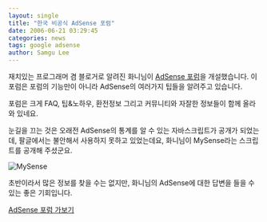 ```yaml
---
layout: single
title: "한국 비공식 AdSense 포럼"
date: 2006-06-21 03:29:45
categories: news
tags: google adsense
author: Samgu Lee
---
```


재치있는 프로그래머 겸 블로거로 알려진 화니님이 [AdSense 포럼](http://adsense.d-3-b.com/)을 개설했습니다. 이 포럼은 포럼의 기능만이 아니라 AdSense의 여러가지 팁들을 알려주고 있습니다.

포럼은 크게 FAQ, 팁&노하우, 환전정보 그리고 커뮤니티와 자잘한 정보들이 함께 올라와 있네요.

눈길을 끄는 것은 오래전 AdSense의 통계를 알 수 있는 자바스크립트가 공개가 되었는데, 팔글에서는 불안해서 사용하지 못하고 있었는데요, 화니님이 MySense라는 스크립트를 공개해 주셨군요.

![MySense](https://adsense.d-3-b.com/data/cheditor/0605/3.png)

초반이라서 많은 정보를 찾을 수는 없지만, 화니님의 AdSense에 대한 답변을 들을 수 있는 좋은 기회입니다.

[AdSense 포럼 가보기](http://adsense.d-3-b.com/)
